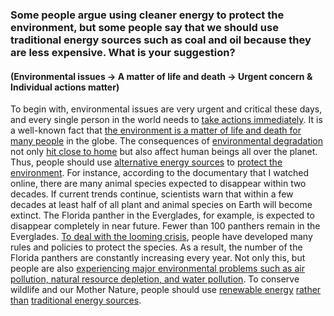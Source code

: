 ### Some people argue using cleaner energy to protect the environment, but some people say that we should use traditional energy sources such as coal and oil because they are less expensive. What is your suggestion?

#### (Environmental issues -> A matter of life and death -> Urgent concern & Individual actions matter)

To begin with, environmental issues are very urgent and critical these days, and every single person in the world needs to <ins>take actions immediately</ins>. It is a well-known fact that <ins>the environment is a matter of life and death for many people</ins> in the globe. The consequences of <ins>environmental degradation</ins> not only <ins>hit close to home</ins> but also affect human beings all over the planet. Thus, people should use <ins>alternative energy sources</ins> to <ins>protect the environment</ins>. For instance, according to the documentary that I watched online, there are many animal species expected to disappear within two decades. If current trends continue, scientists warn that within a few decades at least half of all plant and animal species on Earth will become extinct. The Florida panther in the Everglades, for example, is expected to disappear completely in near future. Fewer than 100 panthers remain in the Everglades. <ins>To deal with the looming crisis</ins>, people have developed many rules and policies to protect the species. As a result, the number of the Florida panthers are constantly increasing every year. Not only this, but people are also <ins>experiencing major environmental problems such as air pollution, natural resource depletion, and water pollution</ins>. To conserve wildlife and our Mother Nature, people should use <ins>renewable energy</ins> <ins>rather than</ins> <ins>traditional energy sources</ins>.
